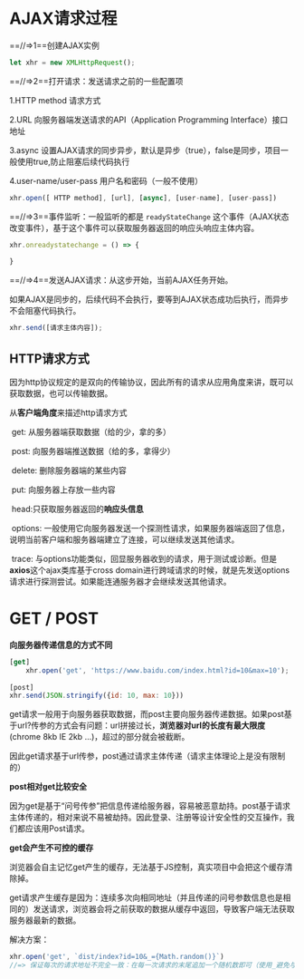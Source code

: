 # AJAX请求过程

==//=>1==创建AJAX实例

```javascript
let xhr = new XMLHttpRequest();
```



==//=>2==打开请求：发送请求之前的一些配置项



1.HTTP method 请求方式

[常用]: get/post
[ 不常用 ]: delete/head/options/trace/connect/put

2.URL 向服务器端发送请求的API（Application Programming Interface）接口地址

3.async 设置AJAX请求的同步异步，默认是异步（true），false是同步，项目一般使用true,防止阻塞后续代码执行

4.user-name/user-pass 用户名和密码（一般不使用）

```javascript
xhr.open([ HTTP method], [url], [async], [user-name], [user-pass])
```



==//=>3==事件监听：一般监听的都是 `readyStateChange` 这个事件（AJAX状态改变事件），基于这个事件可以获取服务器返回的响应头响应主体内容。

```javascript
xhr.onreadystatechange = () => {
    
}
```



==//=>4==发送AJAX请求：从这步开始，当前AJAX任务开始。

如果AJAX是同步的，后续代码不会执行，要等到AJAX状态成功后执行，而异步不会阻塞代码执行。

```javascript
xhr.send([请求主体内容]);
```



## HTTP请求方式

因为http协议规定的是双向的传输协议，因此所有的请求从应用角度来讲，既可以获取数据，也可以传输数据。

从**客户端角度**来描述http请求方式

​	get: 从服务器端获取数据（给的少，拿的多）

​	post: 向服务器端推送数据（给的多，拿得少）

​	delete: 删除服务器端的某些内容

​	put: 向服务器上存放一些内容

​	head:只获取服务器返回的**响应头信息**

​	options: 一般使用它向服务器发送一个探测性请求，如果服务器端返回了信息，说明当前客户端和服务器端建立了连接，可以继续发送其他请求。

​	trace: 与options功能类似，回显服务器收到的请求，用于测试或诊断。但是**axios**这个ajax类库基于cross domain进行跨域请求的时候，就是先发送options请求进行探测尝试。如果能连通服务器才会继续发送其他请求。



# GET / POST

**向服务器传递信息的方式不同**

[get]: 基于url地址“问号传参”的方式把信息传递给服务器。
[post]: 基于“请求主体”的方式把信息传递给服务器。



```js
[get]
	xhr.open('get', 'https://www.baidu.com/index.html?id=10&max=10');
	
[post]	
xhr.send(JSON.stringify({id: 10, max: 10}))
```

get请求一般用于向服务器获取数据，而post主要向服务器传递数据。如果post基于url?传参的方式会有问题：url拼接过长，**浏览器对url的长度有最大限度**(chrome 8kb IE 2kb ...)，超过的部分就会被截断。

因此get请求基于url传参，post通过请求主体传递（请求主体理论上是没有限制的）



**post相对get比较安全**

​	因为get是基于“问号传参”把信息传递给服务器，容易被恶意劫持。post基于请求主体传递的，相对来说不易被劫持。因此登录、注册等设计安全性的交互操作，我们都应该用Post请求。



**get会产生不可控的缓存**

​	浏览器会自主记忆get产生的缓存，无法基于JS控制，真实项目中会把这个缓存清除掉。

​	get请求产生缓存是因为：连续多次向相同地址（并且传递的问号参数信息也是相同的）发送请求，浏览器会将之前获取的数据从缓存中返回，导致客户端无法获取服务器最新的数据。



解决方案：

```js
xhr.open('get', `dist/index?id=10&_={Math.random()}`)
//=> 保证每次的请求地址不完全一致：在每一次请求的末尾追加一个随机数即可（使用_避免与其他属性名冲突）
```

